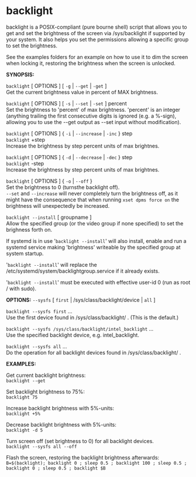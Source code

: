 # backlight

backlight is a POSIX-compliant (pure bourne shell) script that allows you to get and set the brightness of the screen via /sys/backlight if supported by your system.
It also helps you set the permissions allowing a specific group to set the brightness.

See the examples folders for an example on how to use it to dim the screen when locking it, restoring the brightness when the screen is unlocked.

__SYNOPSIS:__

`backlight` [ OPTIONS ] [ `-g` | `--get` | `-get` ]  <br>
Get the current brightness value in percent of MAX brightness.  <br>

`backlight` [ OPTIONS ]  [ `-s` | `--set` | `-set` ] percent  <br>
Set the brightness to 'percent' of max brightness.  'percent' is an integer (anything trailing the first consecutive digits is ignored (e.g. a %-sign), allowing you to use the --get output as --set input without modification).

`backlight` [ OPTIONS ]  { `-i` | `--increase` | `-inc` } step  <br>
`backlight` +step  <br>
Increase the brightness by step percent units of max brightnes.

`backlight` [ OPTIONS ]  { `-d` | `--decrease` | `-dec` } step  <br>
`backlight` -step  <br>
Increase the brightness by step percent units of max brightnes.

`backlight` [ OPTIONS ]  { `-o` | `--off` }  <br>
Set the brightness to 0 (turnsthe backlight off).  <br>
`--set` and `--increase` will never completely turn the brightness off, as it might have the consequence that when running `xset dpms force on` the brightness will unexpectedly be increased.


`backlight --install` [ groupname ]  <br>
Allow the specified group (or the video group if none specified) to set the brighness forth on.

If systemd is in use '`backlight --install`' will also install, enable and run a systemd service making 'brightness' writeable by the specified group at system startup.

'`backlight --install`' will replace the /etc/systemd/system/backlightgroup.service if it already exists.

'`backlight --install`' must be executed with effective user-id 0 (run as root / with sudo).

__OPTIONS:__
     `--sysfs` [ `first` | /sys/class/backlight/device | `all` ]

`backlight --sysfs first` ... <br>
Use the first device found in /sys/class/backlight/ . (This is the default.)

`backlight --sysfs /sys/class/backlight/intel_backlight` ... <br>
Use the specified backlight device, e.g. intel_backlight.

`backlight --sysfs all` ... <br>
Do the operation for all backlight devices found in /sys/class/backlight/ .

__EXAMPLES:__

Get current backlight brightness:  <br>
`backlight --get`    

Set backlight brightness to 75%:  <br>
`backlight 75`	

Increase backlight brightness with 5%-units:  <br>
`backlight +5%`	 

Decrease backlight brightness with 5%-units:  <br>
`backlight -d 5`	  

Turn screen off (set brightness to 0) for all backlight devices. <br>
`backlight --sysfs all --off`

Flash the screen, restoring the backlight brightness afterwards:  <br>
`B=$(backlight); backlight 0 ; sleep 0.5 ; backlight 100 ; sleep 0.5 ; backlight 0 ; sleep 0.5 ; backlight $B`     

